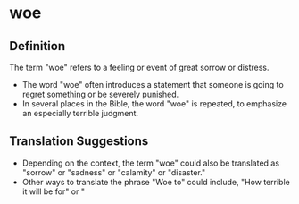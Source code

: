 # woe

## Definition

The term "woe" refers to a feeling or event of great sorrow or distress.

* The word "woe" often introduces a statement that someone is going to regret something or be severely punished.
* In several places in the Bible, the word "woe" is repeated, to emphasize an especially terrible judgment.


## Translation Suggestions



* Depending on the context, the term "woe" could also be translated as "sorrow" or "sadness" or "calamity" or "disaster."
* Other ways to translate the phrase "Woe to" could include, "How terrible it will be for" or "